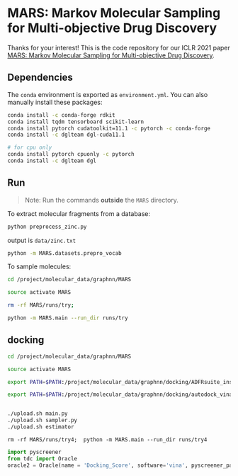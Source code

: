 # MARS: Markov Molecular Sampling for Multi-objective Drug Discovery

Thanks for your interest! This is the code repository for our ICLR 2021 paper [MARS: Markov Molecular Sampling for Multi-objective Drug Discovery](https://openreview.net/pdf?id=kHSu4ebxFXY).

## Dependencies

The `conda` environment is exported as `environment.yml`. You can also manually install these packages:

```bash
conda install -c conda-forge rdkit
conda install tqdm tensorboard scikit-learn
conda install pytorch cudatoolkit=11.1 -c pytorch -c conda-forge
conda install -c dglteam dgl-cuda11.1

# for cpu only
conda install pytorch cpuonly -c pytorch
conda install -c dglteam dgl
```

## Run

> Note: Run the commands **outside** the `MARS` directory.

To extract molecular fragments from a database:


```bash
python preprocess_zinc.py
```
output is `data/zinc.txt`

```bash
python -m MARS.datasets.prepro_vocab
```



To sample molecules:

```bash
cd /project/molecular_data/graphnn/MARS

source activate MARS

rm -rf MARS/runs/try;

python -m MARS.main --run_dir runs/try
```

## docking

```bash
cd /project/molecular_data/graphnn/MARS

source activate MARS

export PATH=$PATH:/project/molecular_data/graphnn/docking/ADFRsuite_installed_directory/bin

export PATH=$PATH:/project/molecular_data/graphnn/docking/autodock_vina_1_1_2_linux_x86/bin


./upload.sh main.py
./upload.sh sampler.py
./upload.sh estimator
```

```
rm -rf MARS/runs/try4;  python -m MARS.main --run_dir runs/try4
```



```python
import pyscreener
from tdc import Oracle
oracle2 = Oracle(name = 'Docking_Score', software='vina', pyscreener_path = './', pdbids=['5WIU'], center=(-18.2, 14.4, -16.1), size=(15.4, 13.9, 14.5), buffer=10, path='./', num_worker=1, ncpu=4)
```